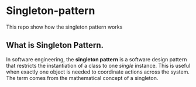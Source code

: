 # Singleton-pattern
 This repo show how the singleton pattern works

## What is Singleton Pattern.
In software engineering, the **singleton pattern** is a software design pattern that restricts the instantiation of a class to one *single* instance. This is useful when exactly one object is needed to coordinate actions across the system. The term comes from the mathematical concept of a singleton.